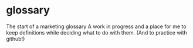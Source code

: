 # glossary
The start of a marketing glossary
A work in progress and a place for me to keep definitions while deciding what to do with them. (And to practice with github!)
